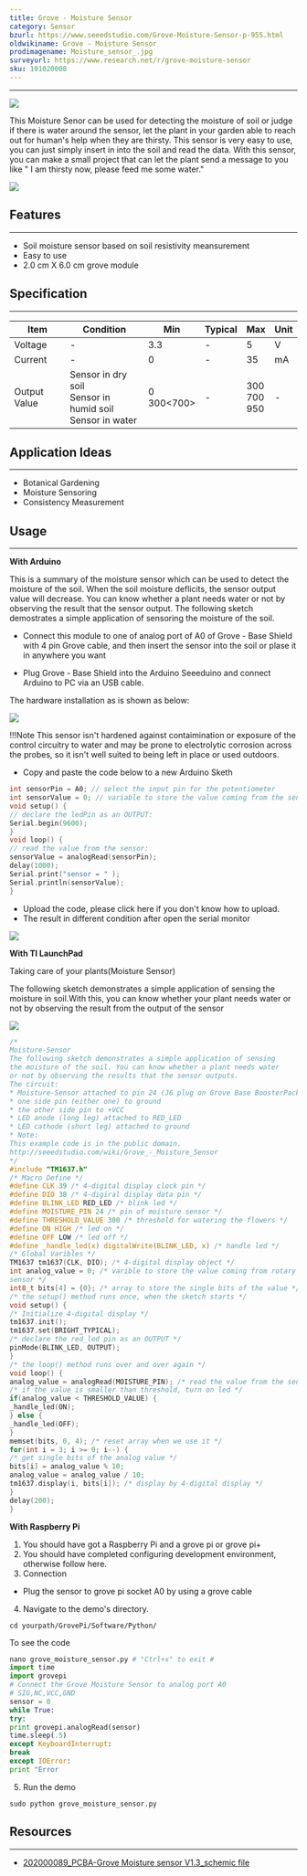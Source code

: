 ```yaml
---
title: Grove - Moisture Sensor
category: Sensor
bzurl: https://www.seeedstudio.com/Grove-Moisture-Sensor-p-955.html
oldwikiname: Grove - Moisture Sensor
prodimagename: Moisture_sensor_.jpg
surveyurl: https://www.research.net/r/grove-moisture-sensor
sku: 101020008
---
```

---
![](https://github.com/SeeedDocument/Grove_Moisture_Sensor/raw/master/images/Moisture_sensor_.jpg)

This Moisture Senor can be used for detecting the moisture of soil or judge if there is water around the sensor, let the plant in your garden able to reach out for human's help when they are thirsty. This sensor is very easy to use, you can just simply insert in into the soil and read the data. With this sensor, you can make a small project that can let the plant send a message to you like " I am thirsty now, please feed me some water."

[![](https://github.com/SeeedDocument/Grove_Moisture_Sensor/raw/master/images/300px-Get_One_Now_Banner.png)](https://www.seeedstudio.com/Grove-Moisture-Sensor-p-955.html)

## Features
---
- Soil moisture sensor based on soil resistivity meansurement
- Easy to use
- 2.0 cm X 6.0 cm grove module

## Specification
---
|Item|Condition|Min|Typical|Max|Unit|
|---|---|---|---|---|---|
|Voltage|-|3.3|-|5|V|
|Current|-|0|-|35|mA|
|Output Value|Sensor in dry soil<br>Sensor in humid soil<br>Sensor in water|0<br>300<700>|-|300<br>700<br>950|-|

## Application Ideas
---
- Botanical Gardening
- Moisture Sensoring
- Consistency Measurement


## Usage
---
**With Arduino**

This is a summary of the moisture sensor which can be used to detect the moisture of the soil. When the soil moisture deflicits, the sensor output value will decrease. You can know whether a plant needs water or not by observing the result that the sensor output. The following sketch demostrates a simple application of sensoring the moisture of the soil.

- Connect this module to one of analog port of A0 of Grove - Base Shield with 4 pin Grove cable, and then insert the sensor into the soil or plase it in anywhere you want

- Plug Grove - Base Shield into the Arduino Seeeduino and connect Arduino to PC via an USB cable.

The hardware installation as is shown as below:

![](https://github.com/SeeedDocument/Grove_Moisture_Sensor/raw/master/images/518px-Moisture1.jpg)

!!!Note
    This sensor isn't hardened against contaimination or exposure of the control circuitry to water and may be prone to electrolytic corrosion across the probes, so it isn't well suited to being left in place or used outdoors.

- Copy and paste the code below to a new Arduino Sketh

```c
int sensorPin = A0; // select the input pin for the potentiometer
int sensorValue = 0; // variable to store the value coming from the sensor7
void setup() {
// declare the ledPin as an OUTPUT:
Serial.begin(9600);
}
void loop() {
// read the value from the sensor:
sensorValue = analogRead(sensorPin);
delay(1000);
Serial.print("sensor = " );
Serial.println(sensorValue);
}
```

- Upload the code, please click here if you don't know how to upload.
- The result in different condition after open the serial monitor

![](https://github.com/SeeedDocument/Grove_Moisture_Sensor/raw/master/images/in%20differen%20conditions.jpg)

**With TI LaunchPad**


Taking care of your plants(Moisture Sensor)

The following sketch demonstrates a simple application of sensing the moisture in soil.With this, you can know whether your plant needs water or not by observing the result from the output of the sensor

![](https://github.com/SeeedDocument/Grove_Moisture_Sensor/raw/master/images/Moisture.jpg)

```c
/*
Moisture-Sensor
The following sketch demonstrates a simple application of sensing
the moisture of the soil. You can know whether a plant needs water
or not by observing the results that the sensor outputs.
The circuit:
* Moisture-Sensor attached to pin 24 (J6 plug on Grove Base BoosterPack)
* one side pin (either one) to ground
* the other side pin to +VCC
* LED anode (long leg) attached to RED_LED
* LED cathode (short leg) attached to ground
* Note:
This example code is in the public domain.
http://seeedstudio.com/wiki/Grove_-_Moisture_Sensor
*/
#include "TM1637.h"
/* Macro Define */
#define CLK 39 /* 4-digital display clock pin */
#define DIO 38 /* 4-digiral display data pin */
#define BLINK_LED RED_LED /* blink led */
#define MOISTURE_PIN 24 /* pin of moisture sensor */
#define THRESHOLD_VALUE 300 /* threshold for watering the flowers */
#define ON HIGH /* led on */
#define OFF LOW /* led off */
#define _handle_led(x) digitalWrite(BLINK_LED, x) /* handle led */
/* Global Varibles */
TM1637 tm1637(CLK, DIO); /* 4-digital display object */
int analog_value = 0; /* varible to store the value coming from rotary angle
sensor */
int8_t bits[4] = {0}; /* array to store the single bits of the value */
/* the setup() method runs once, when the sketch starts */
void setup() {
/* Initialize 4-digital display */
tm1637.init();
tm1637.set(BRIGHT_TYPICAL);
/* declare the red_led pin as an OUTPUT */
pinMode(BLINK_LED, OUTPUT);
}
/* the loop() method runs over and over again */
void loop() {
analog_value = analogRead(MOISTURE_PIN); /* read the value from the sensor */
/* if the value is smaller than threshold, turn on led */
if(analog_value < THRESHOLD_VALUE) {
_handle_led(ON);
} else {
_handle_led(OFF);
}
memset(bits, 0, 4); /* reset array when we use it */
for(int i = 3; i >= 0; i--) {
/* get single bits of the analog value */
bits[i] = analog_value % 10;
analog_value = analog_value / 10;
tm1637.display(i, bits[i]); /* display by 4-digital display */
}
delay(200);
}
```


**With Raspberry Pi**
1. You should have got a Raspberry Pi and a grove pi or grove pi+
2. You should have completed configuring development environment, otherwise follow here.
3. Connection
- Plug the sensor to grove pi socket A0 by using a grove cable
4. Navigate to the demo's directory.

```
cd yourpath/GrovePi/Software/Python/
```

To see the code

```python
nano grove_moisture_sensor.py # "Ctrl+x" to exit #
import time
import grovepi
# Connect the Grove Moisture Sensor to analog port A0
# SIG,NC,VCC,GND
sensor = 0
while True:
try:
print grovepi.analogRead(sensor)
time.sleep(.5)
except KeyboardInterrupt:
break
except IOError:
print "Error
```

5. Run the demo

```
sudo python grove_moisture_sensor.py
```

## Resources
---
- [202000089_PCBA-Grove Moisture sensor V1.3_schemic file](https://github.com/SeeedDocument/Grove_Moisture_Sensor/raw/master/resources/202000089_PCBA-Grove%20Moisture%20sensor%20V1.3_schemic%20file.zip)
